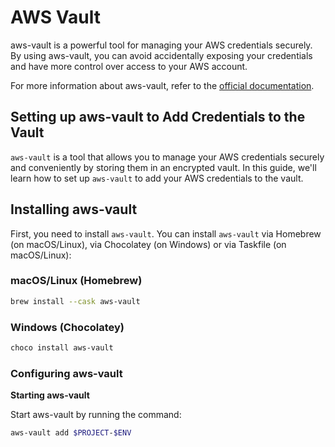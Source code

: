 # AWS Vault
aws-vault is a powerful tool for managing your AWS credentials securely. By using aws-vault, you can avoid accidentally exposing your credentials and have more control over access to your AWS account.

For more information about aws-vault, refer to the [official documentation](https://github.com/99designs/aws-vault).

## Setting up aws-vault to Add Credentials to the Vault

`aws-vault` is a tool that allows you to manage your AWS credentials securely and conveniently by storing them in an encrypted vault. In this guide, we'll learn how to set up `aws-vault` to add your AWS credentials to the vault.

## Installing aws-vault

First, you need to install `aws-vault`. You can install `aws-vault` via Homebrew (on macOS/Linux),  via Chocolatey (on Windows) or via Taskfile (on macOS/Linux):

### macOS/Linux (Homebrew)
```bash
brew install --cask aws-vault
```
### Windows (Chocolatey)
```bash
choco install aws-vault
```

### Configuring aws-vault
**Starting aws-vault**

Start aws-vault by running the command:
```bash
aws-vault add $PROJECT-$ENV
```

